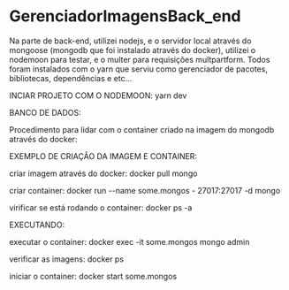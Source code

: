 # GerenciadorImagensBack_end

Na parte de back-end, utilizei nodejs, e o servidor local através do mongoose (mongodb que foi instalado através do docker), utilizei o nodemoon para testar,
e o multer para requisições multpartform. Todos foram instalados com o yarn que serviu como gerenciador 
de pacotes, bibliotecas, dependências e etc...

INCIAR PROJETO COM O NODEMOON:
yarn dev



BANCO DE DADOS:

Procedimento para lidar com o container criado na imagem do mongodb através do docker:

EXEMPLO DE CRIAÇÂO DA IMAGEM E CONTAINER:

criar imagem através do docker: docker pull mongo

criar container: docker run --name some.mongos - 27017:27017 -d mongo

virificar se está rodando o container: docker ps -a

EXECUTANDO:

executar o container: docker exec -it some.mongos mongo admin

verificar as imagens: docker ps

iniciar o container: docker start some.mongos 











